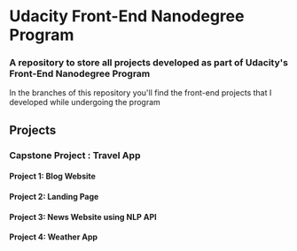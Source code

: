 # Udacity Front-End Nanodegree Program

### A repository to store all projects developed as part of Udacity's Front-End Nanodegree Program

In the branches of this repository you'll find the front-end projects that I developed while undergoing the program<br>

## Projects

### Capstone Project : Travel App

#### Project 1: Blog Website

#### Project 2: Landing Page

#### Project 3: News Website using NLP API

#### Project 4: Weather App
